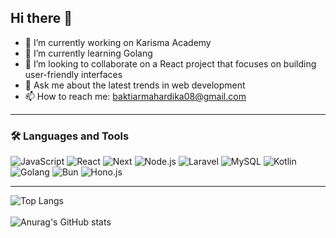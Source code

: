 ## Hi there 👋

<!--
**Theoregons/Theoregons** is a ✨ _special_ ✨ repository because its `README.md` (this file) appears on your GitHub profile.

Here are some ideas to get you started:
- 😄 Pronouns: ...
- ⚡ Fun fact: ...
- 🤔 I’m looking for help with ...

--> 
- 🔭 I’m currently working on Karisma Academy
- 🌱 I’m currently learning Golang
- 👯 I’m looking to collaborate on a React project that focuses on building user-friendly interfaces
- 💬 Ask me about the latest trends in web development
- 📫 How to reach me: baktiarmahardika08@gmail.com

---

### 🛠️ Languages and Tools
![JavaScript](https://img.shields.io/badge/-JavaScript-F7DF1E?style=flat&logo=javascript&logoColor=black)
![React](https://img.shields.io/badge/-React-61DAFB?style=flat&logo=react&logoColor=white)
![Next](https://img.shields.io/badge/NextJs-000000?style=flat&logo=next.js&logoColor=white)
![Node.js](https://img.shields.io/badge/-Node.js-339933?style=flat&logo=node.js&logoColor=white)
![Laravel](https://img.shields.io/badge/-Laravel-FF2D20?style=flat&logo=laravel&logoColor=white)
![MySQL](https://img.shields.io/badge/-MySQL-4479A1?style=flat&logo=mysql&logoColor=white)
![Kotlin](https://img.shields.io/badge/-Kotlin-7F52FF?style=flat&logo=kotlin&logoColor=white)
![Golang](https://img.shields.io/badge/golang-00ADD8?&style=plastic&logo=go&logoColor=white) 
![Bun](https://img.shields.io/badge/-Bun-000000?style=flat&logo=bun&logoColor=white)
![Hono.js](https://img.shields.io/badge/-Hono.js-01B8A8?style=flat&logo=hono&logoColor=white)

---

![Top Langs](https://github-readme-stats.vercel.app/api/top-langs/?username=Theoregons&layout=compact)
<br />  
![Anurag's GitHub stats](https://github-readme-stats.vercel.app/api?username=Theoregons&show_icons=true&theme=radical)
